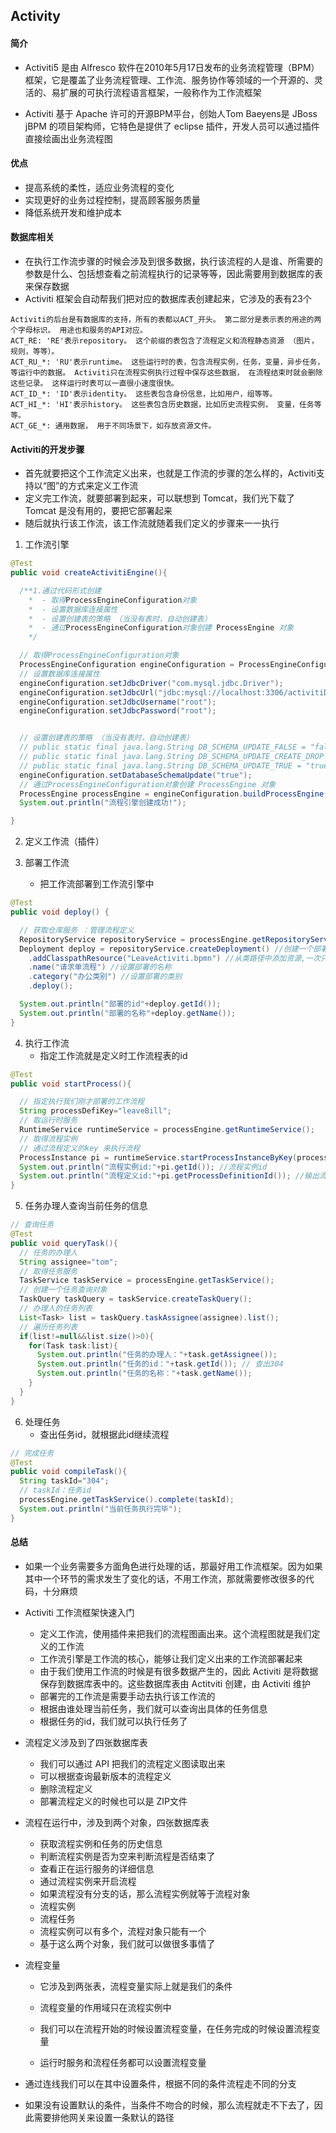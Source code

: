 ## Activity

#### 简介

- Activiti5 是由 Alfresco 软件在2010年5月17日发布的业务流程管理（BPM）框架，它是覆盖了业务流程管理、工作流、服务协作等领域的一个开源的、灵活的、易扩展的可执行流程语言框架，一般称作为工作流框架

- Activiti 基于 Apache 许可的开源BPM平台，创始人Tom Baeyens是 JBoss jBPM 的项目架构师，它特色是提供了 eclipse 插件，开发人员可以通过插件直接绘画出业务流程图



#### 优点

- 提高系统的柔性，适应业务流程的变化
- 实现更好的业务过程控制，提高顾客服务质量
- 降低系统开发和维护成本



#### 数据库相关

- 在执行工作流步骤的时候会涉及到很多数据，执行该流程的人是谁、所需要的参数是什么、包括想查看之前流程执行的记录等等，因此需要用到数据库的表来保存数据
- Activiti 框架会自动帮我们把对应的数据库表创建起来，它涉及的表有23个

```
Activiti的后台是有数据库的支持，所有的表都以ACT_开头。 第二部分是表示表的用途的两个字母标识。 用途也和服务的API对应。
ACT_RE: 'RE'表示repository。 这个前缀的表包含了流程定义和流程静态资源 （图片，规则，等等）。
ACT_RU_*: 'RU'表示runtime。 这些运行时的表，包含流程实例，任务，变量，异步任务，等运行中的数据。 Activiti只在流程实例执行过程中保存这些数据， 在流程结束时就会删除这些记录。 这样运行时表可以一直很小速度很快。
ACT_ID_*: 'ID'表示identity。 这些表包含身份信息，比如用户，组等等。
ACT_HI_*: 'HI'表示history。 这些表包含历史数据，比如历史流程实例， 变量，任务等等。
ACT_GE_*: 通用数据， 用于不同场景下，如存放资源文件。
```



#### Activiti的开发步骤

- 首先就要把这个工作流定义出来，也就是工作流的步骤的怎么样的，Activiti支持以“图”的方式来定义工作流
- 定义完工作流，就要部署到起来，可以联想到 Tomcat，我们光下载了 Tomcat 是没有用的，要把它部署起来
- 随后就执行该工作流，该工作流就随着我们定义的步骤来一一执行

1. 工作流引擎

```java
@Test
public void createActivitiEngine(){

  /**1.通过代码形式创建
    *  - 取得ProcessEngineConfiguration对象
    *  - 设置数据库连接属性
    *  - 设置创建表的策略 （当没有表时，自动创建表）
    *  - 通过ProcessEngineConfiguration对象创建 ProcessEngine 对象
    */

  // 取得ProcessEngineConfiguration对象
  ProcessEngineConfiguration engineConfiguration = ProcessEngineConfiguration.createStandaloneProcessEngineConfiguration();
  // 设置数据库连接属性
  engineConfiguration.setJdbcDriver("com.mysql.jdbc.Driver");
  engineConfiguration.setJdbcUrl("jdbc:mysql://localhost:3306/activitiDB?createDatabaseIfNotExist=true" + "&useUnicode=true&characterEncoding=utf8");
  engineConfiguration.setJdbcUsername("root");
  engineConfiguration.setJdbcPassword("root");


  // 设置创建表的策略 （当没有表时，自动创建表）
  // public static final java.lang.String DB_SCHEMA_UPDATE_FALSE = "false";//不会自动创建表，没有表，则抛异常
  // public static final java.lang.String DB_SCHEMA_UPDATE_CREATE_DROP = "create-drop";//先删除，再创建表
  // public static final java.lang.String DB_SCHEMA_UPDATE_TRUE = "true";//假如没有表，则自动创建
  engineConfiguration.setDatabaseSchemaUpdate("true");
  // 通过ProcessEngineConfiguration对象创建 ProcessEngine 对象
  ProcessEngine processEngine = engineConfiguration.buildProcessEngine();
  System.out.println("流程引擎创建成功!");

}
```

2. 定义工作流（插件）

3. 部署工作流
   - 把工作流部署到工作流引擎中

```java
@Test
public void deploy() {

  // 获取仓库服务 ：管理流程定义
  RepositoryService repositoryService = processEngine.getRepositoryService();
  Deployment deploy = repositoryService.createDeployment() //创建一个部署的构建器
    .addClasspathResource("LeaveActiviti.bpmn") //从类路径中添加资源,一次只能添加一个资源
    .name("请求单流程") //设置部署的名称
    .category("办公类别") //设置部署的类别
    .deploy();

  System.out.println("部署的id"+deploy.getId());
  System.out.println("部署的名称"+deploy.getName());
}
```

4. 执行工作流
   - 指定工作流就是定义时工作流程表的id

```java
@Test
public void startProcess(){

  // 指定执行我们刚才部署的工作流程
  String processDefiKey="leaveBill";
  // 取运行时服务
  RuntimeService runtimeService = processEngine.getRuntimeService();
  // 取得流程实例
  // 通过流程定义的key 来执行流程
  ProcessInstance pi = runtimeService.startProcessInstanceByKey(processDefiKey);
  System.out.println("流程实例id:"+pi.getId()); //流程实例id
  System.out.println("流程定义id:"+pi.getProcessDefinitionId()); //输出流程定义的id
}
```

5. 任务办理人查询当前任务的信息

```java
// 查询任务
@Test
public void queryTask(){
  // 任务的办理人
  String assignee="tom";
  // 取得任务服务
  TaskService taskService = processEngine.getTaskService();
  // 创建一个任务查询对象
  TaskQuery taskQuery = taskService.createTaskQuery();
  // 办理人的任务列表
  List<Task> list = taskQuery.taskAssignee(assignee).list();
  // 遍历任务列表
  if(list!=null&&list.size()>0){
    for(Task task:list){
      System.out.println("任务的办理人："+task.getAssignee());
      System.out.println("任务的id："+task.getId()); // 查出304
      System.out.println("任务的名称："+task.getName());
    }
  }
}
```

6. 处理任务
   - 查出任务id，就根据此id继续流程

```java
// 完成任务
@Test
public void compileTask(){
  String taskId="304";
  // taskId：任务id
  processEngine.getTaskService().complete(taskId);
  System.out.println("当前任务执行完毕");
}
```



#### 总结

- 如果一个业务需要多方面角色进行处理的话，那最好用工作流框架。因为如果其中一个环节的需求发生了变化的话，不用工作流，那就需要修改很多的代码，十分麻烦

- Activiti 工作流框架快速入门

  - 定义工作流，使用插件来把我们的流程图画出来。这个流程图就是我们定义的工作流
  - 工作流引擎是工作流的核心，能够让我们定义出来的工作流部署起来
  - 由于我们使用工作流的时候是有很多数据产生的，因此 Activiti 是将数据保存到数据库表中的。这些数据库表由 Actitviti 创建，由 Activiti 维护
  - 部署完的工作流是需要手动去执行该工作流的
  - 根据由谁处理当前任务，我们就可以查询出具体的任务信息
  - 根据任务的id，我们就可以执行任务了

- 流程定义涉及到了四张数据库表

  - 我们可以通过 API 把我们的流程定义图读取出来
  - 可以根据查询最新版本的流程定义
  - 删除流程定义
  - 部署流程定义的时候也可以是 ZIP文件

- 流程在运行中，涉及到两个对象，四张数据库表

  - 获取流程实例和任务的历史信息
  - 判断流程实例是否为空来判断流程是否结束了
  - 查看正在运行服务的详细信息
  - 通过流程实例来开启流程
  - 如果流程没有分支的话，那么流程实例就等于流程对象
  - 流程实例
  - 流程任务
  - 流程实例可以有多个，流程对象只能有一个
  - 基于这么两个对象，我们就可以做很多事情了

- 流程变量

  - 它涉及到两张表，流程变量实际上就是我们的条件
  - 流程变量的作用域只在流程实例中

  - 我们可以在流程开始的时候设置流程变量，在任务完成的时候设置流程变量
  - 运行时服务和流程任务都可以设置流程变量

- 通过连线我们可以在其中设置条件，根据不同的条件流程走不同的分支

- 如果没有设置默认的条件，当条件不吻合的时候，那么流程就走不下去了，因此需要排他网关来设置一条默认的路径

